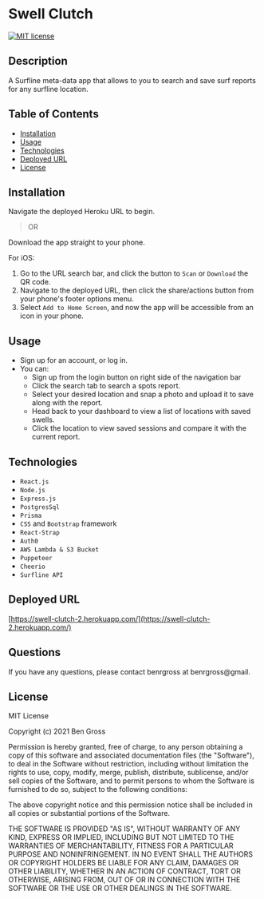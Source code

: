 # Swell Clutch

[![MIT license](https://img.shields.io/badge/License-MIT-blue.svg)](https://lbesson.mit-license.org/)

## Description

A Surfline meta-data app that allows to you to search and save surf reports for any surfline location.

## Table of Contents

- [Installation](#installation)
- [Usage](#usage)
- [Technologies](#technologies)
- [Deployed URL](#deployed-url)
- [License](#license)

## Installation

Navigate the deployed Heroku URL to begin.

> OR

Download the app straight to your phone.

For iOS:

1. Go to the URL search bar, and click the button to `Scan` or `Download` the QR code.
2. Navigate to the deployed URL, then click the share/actions button from your phone's footer options menu.
3. Select `Add to Home Screen`, and now the app will be accessible from an icon in your phone.

## Usage

- Sign up for an account, or log in.
- You can:
  - Sign up from the login button on right side of the navigation bar
  - Click the search tab to search a spots report.
  - Select your desired location and snap a photo and upload it to save along with the report.
  - Head back to your dashboard to view a list of locations with saved swells.
  - Click the location to view saved sessions and compare it with the current report.

## Technologies

- `React.js`
- `Node.js`
- `Express.js`
- `PostgresSql`
- `Prisma`
- `CSS` and `Bootstrap` framework
- `React-Strap`
- `Auth0`
- `AWS Lambda & S3 Bucket`
- `Puppeteer`
- `Cheerio`
- `Surfline API`

## Deployed URL

[https://swell-clutch-2.herokuapp.com/](https://swell-clutch-2.herokuapp.com/)

## Questions

If you have any questions, please contact benrgross at benrgross@gmail.

## License

MIT License

Copyright (c) 2021 Ben Gross

Permission is hereby granted, free of charge, to any person obtaining a copy
of this software and associated documentation files (the "Software"), to deal
in the Software without restriction, including without limitation the rights
to use, copy, modify, merge, publish, distribute, sublicense, and/or sell
copies of the Software, and to permit persons to whom the Software is
furnished to do so, subject to the following conditions:

The above copyright notice and this permission notice shall be included in all
copies or substantial portions of the Software.

THE SOFTWARE IS PROVIDED "AS IS", WITHOUT WARRANTY OF ANY KIND, EXPRESS OR
IMPLIED, INCLUDING BUT NOT LIMITED TO THE WARRANTIES OF MERCHANTABILITY,
FITNESS FOR A PARTICULAR PURPOSE AND NONINFRINGEMENT. IN NO EVENT SHALL THE
AUTHORS OR COPYRIGHT HOLDERS BE LIABLE FOR ANY CLAIM, DAMAGES OR OTHER
LIABILITY, WHETHER IN AN ACTION OF CONTRACT, TORT OR OTHERWISE, ARISING FROM,
OUT OF OR IN CONNECTION WITH THE SOFTWARE OR THE USE OR OTHER DEALINGS IN THE
SOFTWARE.
